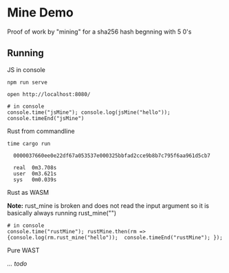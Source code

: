 # Mine Demo

Proof of work by "mining" for a sha256 hash begnning with 5 0's

## Running

JS in console

```
npm run serve

open http://localhost:8080/

# in console
console.time("jsMine"); console.log(jsMine("hello")); console.timeEnd("jsMine")
```

Rust from commandline

```
time cargo run

  0000037660ee0e22df67a053537e000325bbfad2cce9b8b7c795f6aa961d5cb7

  real	0m3.708s
  user	0m3.621s
  sys	0m0.039s
```

Rust as WASM

**Note:** rust_mine is broken and does not read the input argument so it is
basically always running rust_mine("")

```
# in console
console.time("rustMine"); rustMine.then(rm => {console.log(rm.rust_mine("hello"));  console.timeEnd("rustMine"); });
```

Pure WAST

_... todo_
